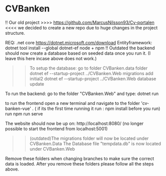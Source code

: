 # CVBanken
!! Our old project >>>> https://github.com/MarcusNilsson93/Cv-portalen <<<<
we decided to create a new repo due to huge changes in the project structure. 

REQ: .net core https://dotnet.microsoft.com/download
      Entityframework: dotnet tool install --global dotnet-ef
      node + npm
!! Outdated the backend should now create a database based on seeded data once you run it. 
(I leave this here incase above does not work.) 
>>To setup the database: 
>>go to folder CVBanken.data folder 
>>      dotnet ef --startup-project ../CVBanken.Web  migrations add initial2
>>     dotnet ef --startup-project ../CVBanken.Web  database update


To run the backend: 
       go to the folder "CVBanken.Web" and type:
       dotnet run

to run the frontend open a new terminal and navigate to the folder 'cv-banken-vue' .
( if its the first time running it run : npm install before you run)
run npm run serve

The website should now be up on: http://localhost:8080/ 
(no longer possible to start the frontend from localhost:5001)

>>(outdated)The migrations folder will now be located under CVBanken.Data
The Database file "tempdata.db" is now located under CVBanken.Web

Remove these folders when changing branches to make sure the correct data is loaded. After you remove these folders please follow all the steps above. 
